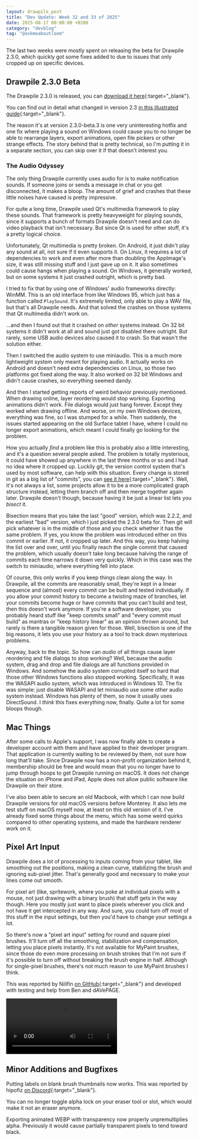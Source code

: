 ```yaml
---
layout: drawpile_post
title: "Dev Update: Week 32 and 33 of 2025"
date: 2025-08-17 00:00:00 +0200
category: "devblog"
tag: "@askmeaboutloom"
---
```


The last two weeks were mostly spent on releasing the beta for Drawpile 2.3.0, which quickly got some fixes added to due to issues that only cropped up on specific devices.

## Drawpile 2.3.0 Beta

The Drawpile 2.3.0 is released, you can [download it here](https://drawpile.net/download/#Beta){:target="_blank"}.

You can find out in detail what changed in version 2.3 [in this illustrated guide](https://docs.drawpile.net/help/common/update2x3x0){:target="_blank"}.

The reason it's at version 2.3.0-beta.3 is one very uninteresting hotfix and one fix where playing a sound on Windows could cause you to no longer be able to rearrange layers, export animations, open file pickers or other strange effects. The story behind that is pretty technical, so I'm putting it in a separate section, you can skip over it if that doesn't interest you.

### The Audio Odyssey

The only thing Drawpile currently uses audio for is to make notification sounds. If someone joins or sends a message in chat or you get disconnected, it makes a bloop. The amount of grief and crashes that these little noises have caused is pretty impressive.

For quite a long time, Drawpile used Qt's multimedia framework to play these sounds. That framework is pretty heavyweight for playing sounds, since it supports a bunch of formats Drawpile doesn't need and can do video playback that isn't necessary. But since Qt is used for other stuff, it's a pretty logical choice.

Unfortunately, Qt multimedia is pretty broken. On Android, it just didn't play any sound at all, not sure if it even supports it. On Linux, it requires a lot of dependencies to work and even after more than doubling the AppImage's size, it was still missing stuff and I just gave up on it. It also sometimes could cause hangs when playing a sound. On Windows, it generally worked, but on some systems it just crashed outright, which is pretty bad.

I tried to fix that by using one of Windows' audio frameworks directly: WinMM. This is an old interface from like Windows 95, which just has a function called `PlaySound`. It's extremely limited, only able to play a WAV file, but that's all Drawpile needs. And that solved the crashes on those systems that Qt multimedia didn't work on.

…and then I found out that it crashed on *other* systems instead. On 32 bit systems it didn't work at all and sound just got disabled there outright. But rarely, some USB audio devices also caused it to crash. So that wasn't the solution either.

Then I switched the audio system to use miniaudio. This is a much more lightweight system only meant for playing audio. It actually works on Android and doesn't need extra dependencies on Linux, so those two platforms got fixed along the way. It also worked on 32 bit Windows and didn't cause crashes, so everything seemed dandy.

And then I started getting reports of weird behavior previously mentioned. When drawing online, layer reordering would stop working. Exporting animations didn't work. File dialogs would just hang forever. Except they worked when drawing offline. And worse, on my own Windows devices, everything was fine, so I was stumped for a while. Then suddenly, the issues started appearing on the old Surface tablet I have, where I could no longer export animations, which meant I could finally go looking for the problem.

How you actually *find* a problem like this is probably also a little interesting, and it's a question several people asked. The problem is totally mysterious, it could have showed up anywhere in the last three months or so and I had no idea where it cropped up. Luckily git, the version control system that's used by most software, can help with this situation. Every change is stored in git as a big list of "commits", you can [see it here](https://github.com/drawpile/Drawpile/commits/main/){:target="_blank"}. Well, it's not always a list, some projects allow it to be a more complicated graph structure instead, letting them branch off and then merge together again later. Drawpile doesn't though, because having it be just a linear list lets you *bisect* it.

Bisection means that you take the last "good" version, which was 2.2.2, and the earliest "bad" version, which I just picked the 2.3.0 beta for. Then git will pick whatever is in the middle of those and you check whether it has the same problem. If yes, you know the problem was introduced either on this commit or earlier. If not, it cropped up later. And this way, you keep halving the list over and over, until you finally reach the single commit that caused the problem, which usually doesn't take long because halving the range of commits each time narrows it down very quickly. Which in this case was the switch to miniaudio, where everything fell into place.

Of course, this only works if you keep things clean along the way. In Drawpile, all the commits are reasonably small, they're kept in a linear sequence and (almost) every commit can be built and tested individually. If you allow your commit history to become a twisting maze of branches, let your commits become huge or have commits that you can't build and test, then this doesn't work anymore. If you're a software developer, you probably heard stuff like "keep commits small" and "every commit must build" as mantras or "keep history linear" as an opinion thrown around, but rarely is there a tangible reason given for those. Well, bisection is one of the big reasons, it lets you use your history as a tool to track down mysterious problems.

Anyway, back to the topic. So how can *audio* of all things cause layer reordering and file dialogs to stop working? Well, because the audio system, drag and drop and file dialogs are all functions provided in Windows. And somehow the audio system corrupted itself so hard that those other Windows functions also stopped working. Specifically, it was the WASAPI audio system, which was introduced in Windows 10. The fix was simple: just disable WASAPI and let miniaudio use some other audio system instead. Windows has plenty of them, so now it usually uses DirectSound. I *think* this fixes everything now, finally. Quite a lot for some bloops though.

## Mac Things

After some calls to Apple's support, I was now finally able to create a developer account with them and have applied to their developer program. That application is currently waiting to be reviewed by them, not sure how long that'll take. Since Drawpile now has a non-profit organization behind it, membership should be free and would mean that you no longer have to jump through hoops to get Drawpile running on macOS. It does not change the situation on iPhone and iPad, Apple does not allow public software like Drawpile on their store.

I've also been able to secure an old Macbook, with which I can now build Drawpile versions for old macOS versions before Monterey. It also lets me test stuff on macOS myself now, at least on this old version of it. I've already fixed some things about the menu, which has some weird quirks compared to other operating systems, and made the hardware renderer work on it.

## Pixel Art Input

Drawpile does a lot of processing to inputs coming from your tablet, like smoothing out the positions, making a clean curve, stabilizing the brush and ignoring sub-pixel jitter. That's generally good and necessary to make your lines come out smooth.

For pixel art (like, spritework, where you poke at individual pixels with a mouse, not just drawing with a binary brush) that stuff gets in the way though. Here you mostly just want to place pixels wherever you click and not have it get intercepted in any way. And sure, you could turn off most of this stuff in the input settings, but then you'd have to change your settings a lot.

So there's now a "pixel art input" setting for round and square pixel brushes. It'll turn off all the smoothing, stabilization and compensation, letting you place pixels instantly. It's not available for MyPaint brushes, since those do even more processing on brush strokes that I'm not sure if it's possible to turn off without breaking the brush engine in half. Although for single-pixel brushes, there's not much reason to use MyPaint brushes I think.

This was reported by Nilifin [on GitHub](https://github.com/drawpile/Drawpile/issues/1301){:target="_blank"} and developed with testing and help from Ben and dAVePAGE.

<video controls>
  <source src="{{ "/assets/vid/help/pixelartinput.mp4" | relative_url }}" type="video/mp4"/>
</video>

## Minor Additions and Bugfixes

Putting labels on blank brush thumbnails now works. This was reported by hipofiz [on Discord](https://drawpile.net/discord/){:target="_blank"}.

You can no longer toggle alpha lock on your eraser tool or slot, which would make it not an eraser anymore.

Exporting animated WEBP with transparency now properly unpremultiplies alpha. Previously it would cause partially transparent pixels to tend toward black.
